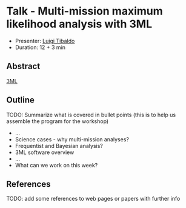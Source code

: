 # Talk - Multi-mission maximum likelihood analysis with 3ML

* Presenter: [Luigi Tibaldo](https://github.com/tibaldo)
* Duration: 12 + 3 min

## Abstract

[3ML](https://threeml.stanford.edu)

## Outline

TODO: Summarize what is covered in bullet points
(this is to help us assemble the program for the workshop)

* ...
* Science cases - why multi-mission analyses?
* Frequentist and Bayesian analysis?
* 3ML software overview
* ...
* What can we work on this week?

## References

TODO: add some references to web pages or papers with further info
